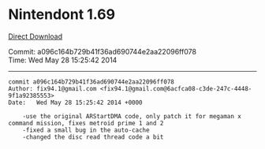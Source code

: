 # Nintendont 1.69
[Direct Download](./Nintendont.zip)

Commit: a096c164b729b41f36ad690744e2aa22096ff078  
Time: Wed May 28 15:25:42 2014   

-----

```
commit a096c164b729b41f36ad690744e2aa22096ff078
Author: fix94.1@gmail.com <fix94.1@gmail.com@6acfca08-c3de-247c-4448-9f1a92385553>
Date:   Wed May 28 15:25:42 2014 +0000

    -use the original ARStartDMA code, only patch it for megaman x command mission, fixes metroid prime 1 and 2
    -fixed a small bug in the auto-cache
    -changed the disc read thread code a bit
```
